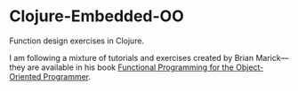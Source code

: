 # Clojure-Embedded-OO

Function design exercises in Clojure. 

I am following a mixture of tutorials and exercises created by Brian Marick—they are available in his book [Functional Programming for the Object-Oriented Programmer](https://leanpub.com/fp-oo).
